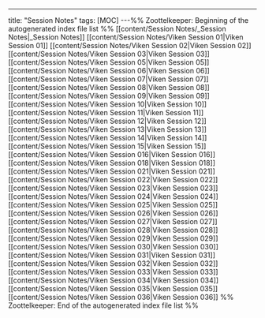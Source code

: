 ---
title: "Session Notes"
tags: [MOC]
---%% Zoottelkeeper: Beginning of the autogenerated index file list  %%
 [[content/Session Notes/_Session Notes|_Session Notes]]
 [[content/Session Notes/Viken Session 01|Viken Session 01]]
 [[content/Session Notes/Viken Session 02|Viken Session 02]]
 [[content/Session Notes/Viken Session 03|Viken Session 03]]
 [[content/Session Notes/Viken Session 05|Viken Session 05]]
 [[content/Session Notes/Viken Session 06|Viken Session 06]]
 [[content/Session Notes/Viken Session 07|Viken Session 07]]
 [[content/Session Notes/Viken Session 08|Viken Session 08]]
 [[content/Session Notes/Viken Session 09|Viken Session 09]]
 [[content/Session Notes/Viken Session 10|Viken Session 10]]
 [[content/Session Notes/Viken Session 11|Viken Session 11]]
 [[content/Session Notes/Viken Session 12|Viken Session 12]]
 [[content/Session Notes/Viken Session 13|Viken Session 13]]
 [[content/Session Notes/Viken Session 14|Viken Session 14]]
 [[content/Session Notes/Viken Session 15|Viken Session 15]]
 [[content/Session Notes/Viken Session 016|Viken Session 016]]
 [[content/Session Notes/Viken Session 018|Viken Session 018]]
 [[content/Session Notes/Viken Session 021|Viken Session 021]]
 [[content/Session Notes/Viken Session 022|Viken Session 022]]
 [[content/Session Notes/Viken Session 023|Viken Session 023]]
 [[content/Session Notes/Viken Session 024|Viken Session 024]]
 [[content/Session Notes/Viken Session 025|Viken Session 025]]
 [[content/Session Notes/Viken Session 026|Viken Session 026]]
 [[content/Session Notes/Viken Session 027|Viken Session 027]]
 [[content/Session Notes/Viken Session 028|Viken Session 028]]
 [[content/Session Notes/Viken Session 029|Viken Session 029]]
 [[content/Session Notes/Viken Session 030|Viken Session 030]]
 [[content/Session Notes/Viken Session 031|Viken Session 031]]
 [[content/Session Notes/Viken Session 032|Viken Session 032]]
 [[content/Session Notes/Viken Session 033|Viken Session 033]]
 [[content/Session Notes/Viken Session 034|Viken Session 034]]
 [[content/Session Notes/Viken Session 035|Viken Session 035]]
 [[content/Session Notes/Viken Session 036|Viken Session 036]]
%% Zoottelkeeper: End of the autogenerated index file list  %%
